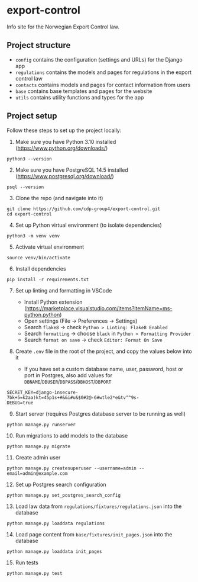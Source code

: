 # export-control

Info site for the Norwegian Export Control law.

## Project structure

- `config` contains the configuration (settings and URLs) for the Django app
- `regulations` contains the models and pages for regulations in the export control law
- `contacts` contains models and pages for contact information from users
- `base` contains base templates and pages for the website
- `utils` contains utility functions and types for the app

## Project setup

Follow these steps to set up the project locally:

1. Make sure you have Python 3.10 installed (https://www.python.org/downloads/)

```
python3 --version
```

2. Make sure you have PostgreSQL 14.5 installed (https://www.postgresql.org/download/)

```
psql --version
```

3. Clone the repo (and navigate into it)

```
git clone https://github.com/cdp-group4/export-control.git
cd export-control
```

4. Set up Python virtual environment (to isolate dependencies)

```
python3 -m venv venv
```

5. Activate virtual environment

```
source venv/bin/activate
```

6. Install dependencies

```
pip install -r requirements.txt
```

7. Set up linting and formatting in VSCode

   - Install Python extension (https://marketplace.visualstudio.com/items?itemName=ms-python.python)
   - Open settings (File -> Preferences -> Settings)
   - Search `flake8` -> check `Python > Linting: Flake8 Enabled`
   - Search `formatting` -> choose `black` in `Python > Formatting Provider`
   - Search `format on save` -> check `Editor: Format On Save`

8. Create `.env` file in the root of the project, and copy the values below into it
   - If you have set a custom database name, user, password, host or port in Postgres, also add values for `DBNAME`/`DBUSER`/`DBPASS`/`DBHOST`/`DBPORT`

```
SECRET_KEY=django-insecure-7bk+5=k2aa)kt=45p1s+#&&i#u&$0#2@-6#wtle2*e&tv^^9s-
DEBUG=true
```

9. Start server (requires Postgres database server to be running as well)

```
python manage.py runserver
```

10. Run migrations to add models to the database

```
python manage.py migrate
```

11. Create admin user

```
python manage.py createsuperuser --username=admin --email=admin@example.com
```

12. Set up Postgres search configuration

```
python manage.py set_postgres_search_config
```

13. Load law data from `regulations/fixtures/regulations.json` into the database

```
python manage.py loaddata regulations
```

14. Load page content from `base/fixtures/init_pages.json` into the database

```
python manage.py loaddata init_pages
```

15. Run tests

```
python manage.py test
```
